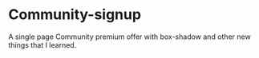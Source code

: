 # Community-signup
A single page Community premium offer with box-shadow and other new things that I learned.
